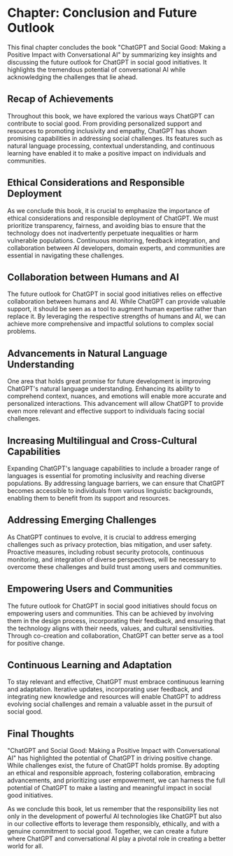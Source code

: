 Chapter: Conclusion and Future Outlook
======================================

This final chapter concludes the book "ChatGPT and Social Good: Making a Positive Impact with Conversational AI" by summarizing key insights and discussing the future outlook for ChatGPT in social good initiatives. It highlights the tremendous potential of conversational AI while acknowledging the challenges that lie ahead.

Recap of Achievements
---------------------

Throughout this book, we have explored the various ways ChatGPT can contribute to social good. From providing personalized support and resources to promoting inclusivity and empathy, ChatGPT has shown promising capabilities in addressing social challenges. Its features such as natural language processing, contextual understanding, and continuous learning have enabled it to make a positive impact on individuals and communities.

Ethical Considerations and Responsible Deployment
-------------------------------------------------

As we conclude this book, it is crucial to emphasize the importance of ethical considerations and responsible deployment of ChatGPT. We must prioritize transparency, fairness, and avoiding bias to ensure that the technology does not inadvertently perpetuate inequalities or harm vulnerable populations. Continuous monitoring, feedback integration, and collaboration between AI developers, domain experts, and communities are essential in navigating these challenges.

Collaboration between Humans and AI
-----------------------------------

The future outlook for ChatGPT in social good initiatives relies on effective collaboration between humans and AI. While ChatGPT can provide valuable support, it should be seen as a tool to augment human expertise rather than replace it. By leveraging the respective strengths of humans and AI, we can achieve more comprehensive and impactful solutions to complex social problems.

Advancements in Natural Language Understanding
----------------------------------------------

One area that holds great promise for future development is improving ChatGPT's natural language understanding. Enhancing its ability to comprehend context, nuances, and emotions will enable more accurate and personalized interactions. This advancement will allow ChatGPT to provide even more relevant and effective support to individuals facing social challenges.

Increasing Multilingual and Cross-Cultural Capabilities
-------------------------------------------------------

Expanding ChatGPT's language capabilities to include a broader range of languages is essential for promoting inclusivity and reaching diverse populations. By addressing language barriers, we can ensure that ChatGPT becomes accessible to individuals from various linguistic backgrounds, enabling them to benefit from its support and resources.

Addressing Emerging Challenges
------------------------------

As ChatGPT continues to evolve, it is crucial to address emerging challenges such as privacy protection, bias mitigation, and user safety. Proactive measures, including robust security protocols, continuous monitoring, and integration of diverse perspectives, will be necessary to overcome these challenges and build trust among users and communities.

Empowering Users and Communities
--------------------------------

The future outlook for ChatGPT in social good initiatives should focus on empowering users and communities. This can be achieved by involving them in the design process, incorporating their feedback, and ensuring that the technology aligns with their needs, values, and cultural sensitivities. Through co-creation and collaboration, ChatGPT can better serve as a tool for positive change.

Continuous Learning and Adaptation
----------------------------------

To stay relevant and effective, ChatGPT must embrace continuous learning and adaptation. Iterative updates, incorporating user feedback, and integrating new knowledge and resources will enable ChatGPT to address evolving social challenges and remain a valuable asset in the pursuit of social good.

Final Thoughts
--------------

"ChatGPT and Social Good: Making a Positive Impact with Conversational AI" has highlighted the potential of ChatGPT in driving positive change. While challenges exist, the future of ChatGPT holds promise. By adopting an ethical and responsible approach, fostering collaboration, embracing advancements, and prioritizing user empowerment, we can harness the full potential of ChatGPT to make a lasting and meaningful impact in social good initiatives.

As we conclude this book, let us remember that the responsibility lies not only in the development of powerful AI technologies like ChatGPT but also in our collective efforts to leverage them responsibly, ethically, and with a genuine commitment to social good. Together, we can create a future where ChatGPT and conversational AI play a pivotal role in creating a better world for all.
